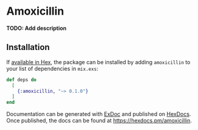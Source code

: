 # Amoxicillin

**TODO: Add description**

## Installation

If [available in Hex](https://hex.pm/docs/publish), the package can be installed
by adding `amoxicillin` to your list of dependencies in `mix.exs`:

```elixir
def deps do
  [
    {:amoxicillin, "~> 0.1.0"}
  ]
end
```

Documentation can be generated with [ExDoc](https://github.com/elixir-lang/ex_doc)
and published on [HexDocs](https://hexdocs.pm). Once published, the docs can
be found at <https://hexdocs.pm/amoxicillin>.

